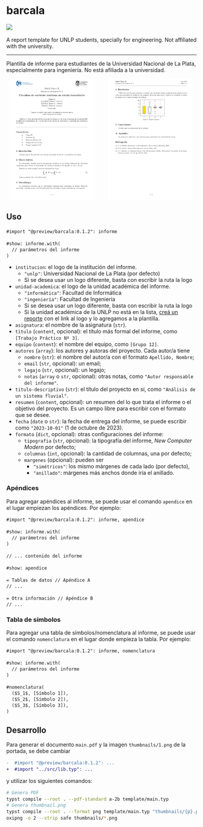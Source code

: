 # barcala

![](https://img.shields.io/badge/Typst-0.13.1-blue?style=flat-square&logo=typst&logoColor=white&labelColor=239DAD&color=555555)


A report template for UNLP students, specially for engineering. Not affiliated with the university.

---

Plantilla de informe para estudiantes de la Universidad Nacional de La Plata, especialmente para ingeniería. No está afiliada a la universidad.

<p align="center">
  <img alt="Documento de ejemplo, página 1" src="./thumbnails/1.png" width="45%">
&nbsp; &nbsp; &nbsp; &nbsp;
  <img alt="Documento de ejemplo, página 2" src="./thumbnails/2.png" width="45%">
</p>

## Uso

```typst
#import "@preview/barcala:0.1.2": informe

#show: informe.with(
  // parámetros del informe
)
```

- `institucion`: el logo de la institución del informe.
  - `"unlp"`: Universidad Nacional de La Plata (por defecto)
  - Si se desea usar un logo diferente, basta con escribir la ruta la logo
- `unidad-academica`: el logo de la unidad académica del informe.
  - `"informática"`: Facultad de Informática
  - `"ingeniería"`: Facultad de Ingeniería
  - Si se desea usar un logo diferente, basta con escribir la ruta la logo
  - Si la unidad académica de la UNLP no está en la lista, [creá un reporte](https://github.com/JuanM04/barcala/issues/new) con el link al logo y lo agregamos a la plantilla.
- `asignatura`: el nombre de la asignatura (`str`).
- `titulo` (`content`, opcional): el título más formal del informe, como `[Trabajo Práctico Nº 3]`.
- `equipo` (`content`): el nombre del equipo, como `[Grupo 12]`.
- `autores` (`array`): los autores y autoras del proyecto. Cada autor/a tiene
  - `nombre` (`str`): el nombre del autor/a con el formato `Apellido, Nombre`; 
  - `email` (`str`, opcional): un email;
  - `legajo` (`str`, opcional): un legajo;
  - `notas` (`array` o `str`, opcional): otras notas, como `"Autor responsable del informe"`.
- `titulo-descriptivo` (`str`): el título del proyecto en sí, como `"Análisis de un sistema fluvial"`.
- `resumen` (`content`, opcional): un resumen del lo que trata el informe o el objetivo del proyecto. Es un campo libre para escribir con el formato que se desee.
- `fecha` (`date` o `str`): la fecha de entrega del informe, se puede escribir como `"2023-10-01"` (1 de octubre de 2023).
- `formato` (`dict`, opcional): otras configuraciones del informe:
  - `tipografia` (`str`, opcional): la tipografía del informe, _New Computer Modern_ por defecto;
  - `columnas` (`int`, opcional): la cantidad de columnas, una por defecto;
  - `margenes` (opcional): pueden ser
    - `"simétricos"`: los mismo márgenes de cada lado (por defecto),
    - `"anillado"`: márgenes más anchos donde iría el anillado.


### Apéndices

Para agregar apéndices al informe, se puede usar el comando `apendice` en el lugar empiezan los apéndices. Por ejemplo:

```typst
#import "@preview/barcala:0.1.2": informe, apendice

#show: informe.with(
  // parámetros del informe
)

// ... contenido del informe

#show: apendice

= Tablas de datos // Apéndice A
// ...

= Otra información // Apéndice B
// ...
```

### Tabla de símbolos

Para agregar una tabla de símbolos/nomenclatura al informe, se puede usar el comando `nomenclatura` en el lugar donde empieza la tabla. Por ejemplo:

```typst
#import "@preview/barcala:0.1.2": informe, nomenclatura

#show: informe.with(
  // parámetros del informe
)

#nomenclatura(
  ($S_1$, [Símbolo 1]),
  ($S_2$, [Símbolo 2]),
  ($S_3$, [Símbolo 3]),
)
```

## Desarrollo

Para generar el documento `main.pdf` y la imagen `thumbnails/1.png` de la portada, se debe cambiar

```diff
-  #import "@preview/barcala:0.1.2": ...
+  #import "../src/lib.typ": ...
```

y utilizar los siguientes comandos:

```bash
# Genera PDF
typst compile --root . --pdf-standard a-2b template/main.typ
# Genera thumbnail.png
typst compile --root . --format png template/main.typ "thumbnails/{p}.png"
oxipng -o 2 --strip safe thumbnails/*.png
```